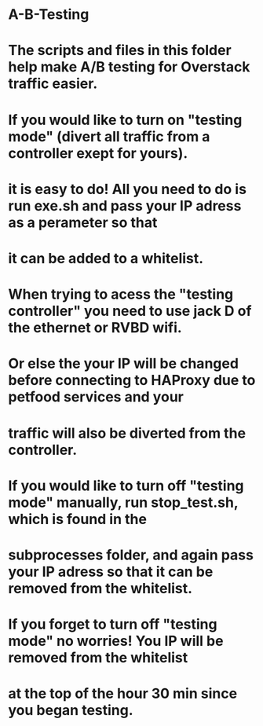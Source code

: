 # A-B-Testing


# The scripts and files in this folder help make A/B testing for Overstack traffic easier. 
# If you would like to turn on "testing mode" (divert all traffic from a controller exept for yours).
# it is easy to do! All you need to do is run exe.sh and pass your IP adress as a perameter so that
# it can be added to a whitelist.

# When trying to acess the "testing controller" you need to use jack D of the ethernet or RVBD wifi. 
# Or else the your IP will be changed before connecting to HAProxy due to petfood services and your
# traffic will also be diverted from the controller. 

# If you would like to turn off "testing mode" manually, run stop_test.sh, which is found in the 
# subprocesses folder, and again pass your IP adress so that it can be removed from the whitelist.

# If you forget to turn off "testing mode" no worries! You IP will be removed from the whitelist
# at the top of the hour  30 min since you began testing.
